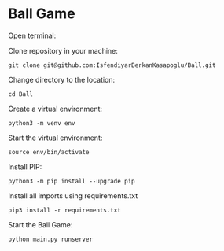 # Ball Game

Open terminal:

Clone repository in your machine:
```
git clone git@github.com:IsfendiyarBerkanKasapoglu/Ball.git
```

Change directory to the location:
```
cd Ball
```

Create a virtual environment:
``` 
python3 -m venv env
```

Start the virtual environment:
```
source env/bin/activate
```
Install PIP:
```
python3 -m pip install --upgrade pip
```

Install all imports using requirements.txt
```
pip3 install -r requirements.txt 
```

Start the Ball Game:
```
python main.py runserver
```

